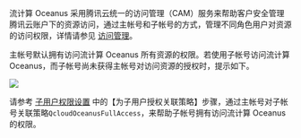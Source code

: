 流计算 Oceanus 采用腾讯云统一的访问管理（CAM）服务来帮助客户安全管理腾讯云账户下的资源访问，通过主帐号和子帐号的方式，管理不同角色用户对资源的访问权限，详情请参见 [访问管理](https://cloud.tencent.com/product/cam)。

主帐号默认拥有访问流计算 Oceanus 所有资源的权限。若使用子帐号访问流计算 Oceanus，而子帐号尚未获得主帐号对访问资源的授权时，提示如下。

![](https://main.qcloudimg.com/raw/242bc9269e092634198e7cecb8cc2764.png)

请参考 [子用户权限设置](https://cloud.tencent.com/document/product/598/36256) 中的【为子用户授权关联策略】步骤，通过主帐号对子帐号关联策略`QcloudOceanusFullAccess`，来帮助子帐号拥有访问流计算 Oceanus 的权限。



